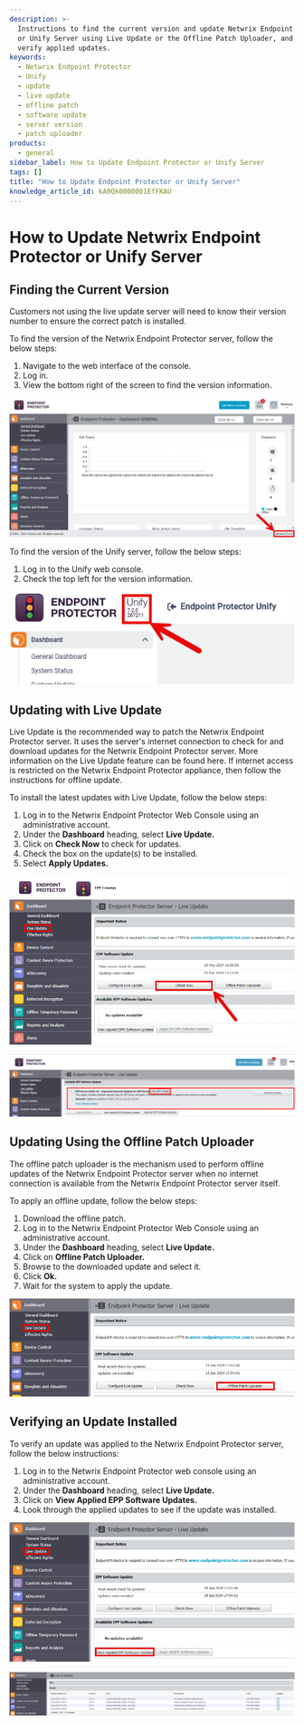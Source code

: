 ```yaml
---
description: >-
  Instructions to find the current version and update Netwrix Endpoint Protector
  or Unify Server using Live Update or the Offline Patch Uploader, and how to
  verify applied updates.
keywords:
  - Netwrix Endpoint Protector
  - Unify
  - update
  - live update
  - offline patch
  - software update
  - server version
  - patch uploader
products:
  - general
sidebar_label: How to Update Endpoint Protector or Unify Server
tags: []
title: "How to Update Endpoint Protector or Unify Server"
knowledge_article_id: kA0Qk0000001EfFKAU
---
```


# How to Update Netwrix Endpoint Protector or Unify Server

## Finding the Current Version

Customers not using the live update server will need to know their version number to ensure the correct patch is installed.

To find the version of the Netwrix Endpoint Protector server, follow the below steps:

1. Navigate to the web interface of the console.  
2. Log in.  
3. View the bottom right of the screen to find the version information.

![Netwrix Endpoint Protector version number](./images/ka0Qk0000004M3Z_0EMQk000005fb5Z.png)

To find the version of the Unify server, follow the below steps:

1. Log in to the Unify web console.  
2. Check the top left for the version information.

![Unify version number](./images/ka0Qk0000004M3Z_0EMQk000005fOGR.png)

## Updating with Live Update

Live Update is the recommended way to patch the Netwrix Endpoint Protector server. It uses the server's internet connection to check for and download updates for the Netwrix Endpoint Protector server. More information on the Live Update feature can be found here. If internet access is restricted on the Netwrix Endpoint Protector appliance, then follow the instructions for offline update.

To install the latest updates with Live Update, follow the below steps:

1. Log in to the Netwrix Endpoint Protector Web Console using an administrative account.  
2. Under the **Dashboard** heading, select **Live Update.**  
3. Click on **Check Now** to check for updates.  
4. Check the box on the update(s) to be installed.  
5. Select **Apply Updates.**

![How to check Live Update](./images/ka0Qk0000004M3Z_0EMQk000005fTch.png)

![How to configure Live Update](./images/ka0Qk0000004M3Z_0EMQk000005fbGr.png)

## Updating Using the Offline Patch Uploader

The offline patch uploader is the mechanism used to perform offline updates of the Netwrix Endpoint Protector server when no internet connection is available from the Netwrix Endpoint Protector server itself.

To apply an offline update, follow the below steps:

1. Download the offline patch.  
2. Log in to the Netwrix Endpoint Protector Web Console using an administrative account.  
3. Under the **Dashboard** heading, select **Live Update.**  
4. Click on **Offline Patch Uploader.**  
5. Browse to the downloaded update and select it.  
6. Click **Ok.**  
7. Wait for the system to apply the update.

![The button to activate offline patching](./images/ka0Qk0000004M3Z_0EMQk000005fbNJ.png)

## Verifying an Update Installed

To verify an update was applied to the Netwrix Endpoint Protector server, follow the below instructions:

1. Log in to the Netwrix Endpoint Protector web console using an administrative account.  
2. Under the **Dashboard** heading, select **Live Update.**  
3. Click on **View Applied EPP Software Updates.**  
4. Look through the applied updates to see if the update was installed.

![The button to open the view of all updates](./images/ka0Qk0000004M3Z_0EMQk000005fbTl.png)

![The list of all updates](./images/ka0Qk0000004M3Z_0EMQk000005fbWz.png)
